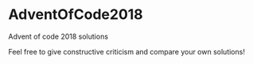 # AdventOfCode2018
Advent of code 2018 solutions

Feel free to give constructive criticism and compare your own solutions!
